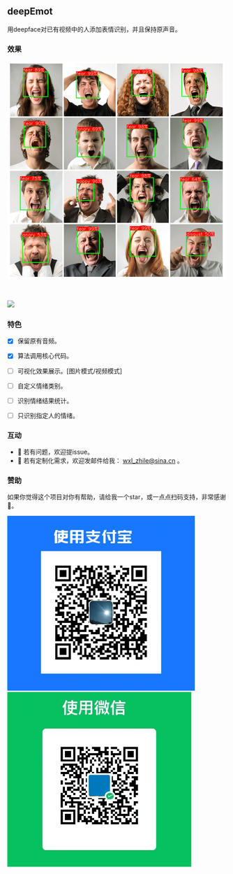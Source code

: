 ## deepEmot
用deepface对已有视频中的人添加表情识别，并且保持原声音。

### 效果
<p>
   <a align="left" href="https://github.com/xlsay/deepEmot" target="_blank">
   <img width="500" src="./figs/test_res.jpg"></a>
</p>
<br />
<p>
   <a align="left" href="https://github.com/xlsay/deepEmot" target="_blank">
   <img width="500" src="./figs/vd_demo.gif"></a>
</p>


### 特色
- [X] 保留原有音频。
- [X] 算法调用核心代码。
- [ ] 可视化效果展示。[图片模式/视频模式]
- [ ] 自定义情绪类别。
- [ ] 识别情绪结果统计。
- [ ] 只识别指定人的情绪。


### 互动
- :raising_hand: 若有问题，欢迎提issue。
- :e-mail: 若有定制化需求，欢迎发邮件给我： wxl_zhile@sina.cn 。


### 赞助
如果你觉得这个项目对你有帮助，请给我一个star，或一点点扫码支持，非常感谢:pray:。
<p>
   <img height="400" src="./figs/zfb.jpg"></a>
   <img height="400" src="./figs/wx.jpg"></a>
</p>


